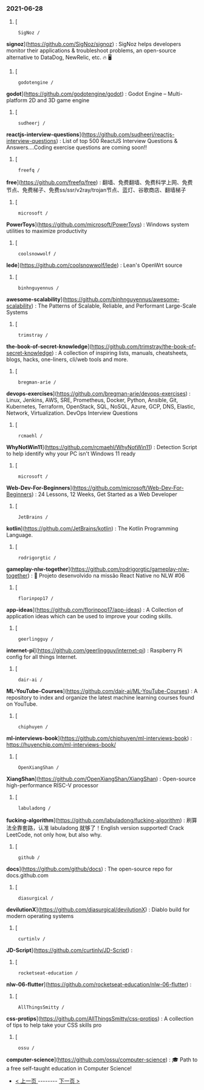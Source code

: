 ### 2021-06-28 
1. [
    

        SigNoz /
**signoz**](https://github.com/SigNoz/signoz) : SigNoz helps developers monitor their applications & troubleshoot problems, an open-source alternative to DataDog, NewRelic, etc. 🔥 🖥
1. [
    

        godotengine /
**godot**](https://github.com/godotengine/godot) : Godot Engine – Multi-platform 2D and 3D game engine
1. [
    

        sudheerj /
**reactjs-interview-questions**](https://github.com/sudheerj/reactjs-interview-questions) : List of top 500 ReactJS Interview Questions & Answers....Coding exercise questions are coming soon!!
1. [
    

        freefq /
**free**](https://github.com/freefq/free) : 翻墙、免费翻墙、免费科学上网、免费节点、免费梯子、免费ss/ssr/v2ray/trojan节点、蓝灯、谷歌商店、翻墙梯子
1. [
    

        microsoft /
**PowerToys**](https://github.com/microsoft/PowerToys) : Windows system utilities to maximize productivity
1. [
    

        coolsnowwolf /
**lede**](https://github.com/coolsnowwolf/lede) : Lean's OpenWrt source
1. [
    

        binhnguyennus /
**awesome-scalability**](https://github.com/binhnguyennus/awesome-scalability) : The Patterns of Scalable, Reliable, and Performant Large-Scale Systems
1. [
    

        trimstray /
**the-book-of-secret-knowledge**](https://github.com/trimstray/the-book-of-secret-knowledge) : A collection of inspiring lists, manuals, cheatsheets, blogs, hacks, one-liners, cli/web tools and more.
1. [
    

        bregman-arie /
**devops-exercises**](https://github.com/bregman-arie/devops-exercises) : Linux, Jenkins, AWS, SRE, Prometheus, Docker, Python, Ansible, Git, Kubernetes, Terraform, OpenStack, SQL, NoSQL, Azure, GCP, DNS, Elastic, Network, Virtualization. DevOps Interview Questions
1. [
    

        rcmaehl /
**WhyNotWin11**](https://github.com/rcmaehl/WhyNotWin11) : Detection Script to help identify why your PC isn't Windows 11 ready
1. [
    

        microsoft /
**Web-Dev-For-Beginners**](https://github.com/microsoft/Web-Dev-For-Beginners) : 24 Lessons, 12 Weeks, Get Started as a Web Developer
1. [
    

        JetBrains /
**kotlin**](https://github.com/JetBrains/kotlin) : The Kotlin Programming Language.
1. [
    

        rodrigorgtic /
**gameplay-nlw-together**](https://github.com/rodrigorgtic/gameplay-nlw-together) : 📱 Projeto desenvolvido na missão React Native no NLW #06
1. [
    

        florinpop17 /
**app-ideas**](https://github.com/florinpop17/app-ideas) : A Collection of application ideas which can be used to improve your coding skills.
1. [
    

        geerlingguy /
**internet-pi**](https://github.com/geerlingguy/internet-pi) : Raspberry Pi config for all things Internet.
1. [
    

        dair-ai /
**ML-YouTube-Courses**](https://github.com/dair-ai/ML-YouTube-Courses) : A repository to index and organize the latest machine learning courses found on YouTube.
1. [
    

        chiphuyen /
**ml-interviews-book**](https://github.com/chiphuyen/ml-interviews-book) : https://huyenchip.com/ml-interviews-book/
1. [
    

        OpenXiangShan /
**XiangShan**](https://github.com/OpenXiangShan/XiangShan) : Open-source high-performance RISC-V processor
1. [
    

        labuladong /
**fucking-algorithm**](https://github.com/labuladong/fucking-algorithm) : 刷算法全靠套路，认准 labuladong 就够了！English version supported! Crack LeetCode, not only how, but also why.
1. [
    

        github /
**docs**](https://github.com/github/docs) : The open-source repo for docs.github.com
1. [
    

        diasurgical /
**devilutionX**](https://github.com/diasurgical/devilutionX) : Diablo build for modern operating systems
1. [
    

        curtinlv /
**JD-Script**](https://github.com/curtinlv/JD-Script) : 
1. [
    

        rocketseat-education /
**nlw-06-flutter**](https://github.com/rocketseat-education/nlw-06-flutter) : 
1. [
    

        AllThingsSmitty /
**css-protips**](https://github.com/AllThingsSmitty/css-protips) : A collection of tips to help take your CSS skills pro
1. [
    

        ossu /
**computer-science**](https://github.com/ossu/computer-science) : 🎓 Path to a free self-taught education in Computer Science! 

- [ < 上一页 ](https://github.com/able8/github-trending-daily-record/blob/master/2021-06-27.md) -------- [ 下一页 > ](https://github.com/able8/github-trending-daily-record/blob/master/2021-06-29.md)
